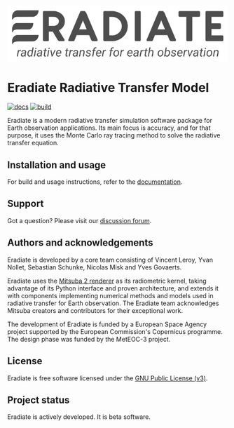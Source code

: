 ![Eradiate logo](docs/fig/eradiate-logo-dark-no_bg.png "Eradiate — A new-generation radiative transfer simulation package")

# Eradiate Radiative Transfer Model

[![docs][1]][2]
[![build][3]][4]

[1]: https://img.shields.io/readthedocs/eradiate?logo=readthedocs&logoColor=white&style=flat-square
[2]: https://eradiate.readthedocs.io/en/latest/
[3]: https://img.shields.io/github/workflow/status/eradiate/eradiate/Docker%20build?label=docker&logo=docker&logoColor=white&style=flat-square
[4]: https://github.com/eradiate/eradiate/actions/workflows/docker.yml

Eradiate is a modern radiative transfer simulation software package for Earth 
observation applications. Its main focus is accuracy, and for that purpose, it
uses the Monte Carlo ray tracing method to solve the radiative transfer 
equation.

## Installation and usage

For build and usage instructions, refer to the 
[documentation](https://eradiate.readthedocs.org).

## Support

Got a question? Please visit our [discussion forum](https://github.com/eradiate/eradiate/discussions).

## Authors and acknowledgements

Eradiate is developed by a core team consisting of Vincent Leroy, 
Yvan Nollet, Sebastian Schunke, Nicolas Misk and Yves Govaerts.

Eradiate uses the [Mitsuba 2 renderer](https://github.com/mitsuba-renderer/mitsuba2)
as its radiometric kernel, taking advantage of its Python interface and proven 
architecture, and extends it with components implementing numerical methods and 
models used in radiative transfer for Earth observation. The Eradiate team 
acknowledges Mitsuba creators and contributors for their exceptional work.

The development of Eradiate is funded by a European Space Agency project 
supported by the European Commission's Copernicus programme. The design phase 
was funded by the MetEOC-3 project.

## License

Eradiate is free software licensed under the [GNU Public License (v3)](./LICENSE).

## Project status

Eradiate is actively developed. It is beta software.
